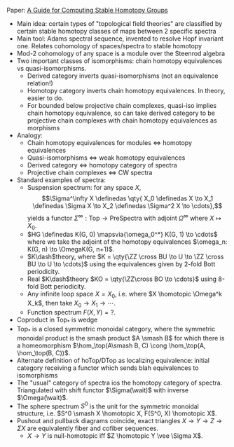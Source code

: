 
Paper: [A Guide for Computing Stable Homotopy Groups](https://arxiv.org/abs/1801.07530)

- Main idea: certain types of "topological field theories" are classified by certain stable homotopy classes of maps between 2 specific spectra
- Main tool: Adams spectral sequence, invented to resolve Hopf invariant one. Relates cohomology of spaces/spectra to stable homotopy
- Mod-2 cohomology of any space is a module over the Steenrod algebra
- Two important classes of isomorphisms: chain homotopy equivalences vs quasi-isomorphisms.
  - Derived category inverts quasi-isomorphisms (not an equivalence relation!)
  - Homotopy category inverts chain homotopy equivalences. In theory, easier to do.
  - For bounded below projective chain complexes, quasi-iso implies chain homotopy equivalence, so can take derived category to be projective chain complexes with chain homotopy equivalences as morphisms
- Analogy:
  - Chain homotopy equivalences for modules $\iff$ homotopy equivalences
  - Quasi-isomorphisms $\iff$ weak homotopy equivalences
  - Derived category $\iff$ homotopy category of spectra
  - Projective chain complexes $\iff$ CW spectra
- Standard examples of spectra:
  - Suspension spectrum: for any space $X$, $$\Sigma^\infty X \definedas \qty{ X_0 \definedas X \to X_1 \definedas \Sigma X \to X_2 \definedas \Sigma^2 X \to \cdots},$$ yields a functor $\Sigma^\infty:\text{Top} \to \text{PreSpectra}$ with adjoint $\Omega^\infty$ where $X \mapsto X_0$.
  - $HG \definedas K(G, 0) \mapsvia{\omega_0^*} K(G, 1) \to \cdots$ where we take the adjoint of the homotopy equivalences $\omega_n: K(G, n) \to \OmegaK(G, n+1)$.
  - $K\dash$theory, where $K = \qty{\ZZ \cross BU \to U \to \ZZ \cross BU \to U \to \cdots}$ using the equivalences given by 2-fold Bott periodicity.
  - Real $K\dash$theory $KO = \qty{\ZZ\cross BO \to \cdots}$ using 8-fold Bott periodicity.
  - Any infinite loop space $X= X_0$, i.e. where $X \homotopic \Omega^k X_k$, then take $X_0 \to X_1 \to \cdots$.
  - Function spectrum $F(X, Y) = ?$.
- Coproduct in $\text{Top}_*$ is wedge
- $\text{Top}_*$ is a closed symmetric monoidal category, where the symmetric monoidal product is the smash product $A \smash B$ for which there is a homeomorphism $\hom_\top(A\smash B, C) \cong \hom_\top(A, \hom_\top(B, C))$.
- Alternate definition of hoTop/DTop as localizing equivalence: initial category receiving a functor which sends blah equivalences to isomorphisms 
- The "usual" category of spectra ios the homotopy category of spectra. Triangulated with shift functor $\Sigma(\wait)$ with inverse $\Omega(\wait)$.
- The sphere spectrum $S^0$ is the unit for the symmetric monoidal structure, i.e. $S^0 \smash X \homotopic X, F(S^0, X) \homotopic X$.
- Pushout and pullback diagrams coincide, exact triangles $X\to Y \to Z \to \Sigma X$ are equivalently fiber and cofiber sequences.
  - $X\to Y$ is null-homotopic iff $Z \homotopic Y \vee \Sigma X$.
